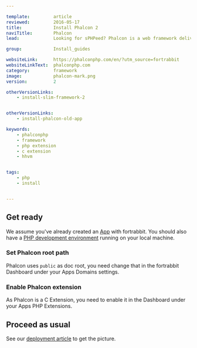 ```yaml
---

template:         article
reviewed:         2016-05-17
title:            Install Phalcon 2
naviTitle:        Phalcon
lead:             Looking for sPHPeed? Phalcon is a web framework delivered as C extension providing high performance and low resource consumption. Here you learn how to best getting started with Phalcon 2 on fortrabbit.

group:            Install_guides

websiteLink:      https://phalconphp.com/en/?utm_source=fortrabbit
websiteLinkText:  phalconphp.com
category:         framework
image:            phalcon-mark.png
version:          2

otherVersionLinks:
    - install-slim-framework-2


otherVersionLinks: 
    - install-phalcon-old-app

keywords:
    - phalconphp
    - framework
    - php extension
    - c extension
    - hhvm


tags:
    - php
    - install


---
```



## Get ready

We assume you've already created an [App](app) with fortrabbit. You should also have a [PHP development environment](/local-development) running on your local machine.

### Set Phalcon root path

Phalcon uses `public` as doc root, you need change that in the fortrabbit Dashboard under your Apps Domains settings.

### Enable Phalcon extension

As Phalcon is a C Extension, you need to enable it in the Dashboard under your Apps PHP Extensions.

## Proceed as usual

See our [deployment article](deployment) to get the picture.
